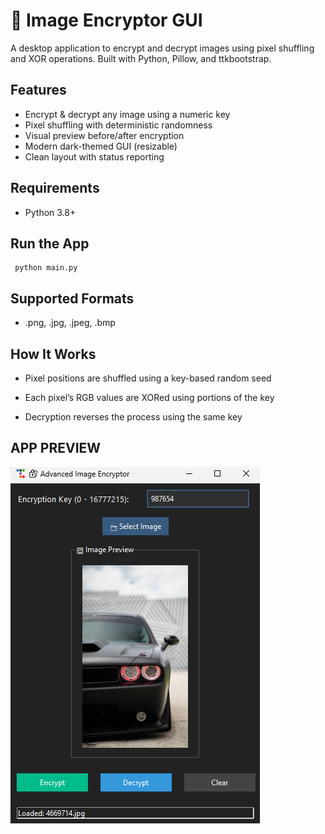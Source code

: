 # 🔐 Image Encryptor GUI

A desktop application to encrypt and decrypt images using pixel shuffling and XOR operations. Built with Python, Pillow, and ttkbootstrap.

##  Features

- Encrypt & decrypt any image using a numeric key
- Pixel shuffling with deterministic randomness
- Visual preview before/after encryption
- Modern dark-themed GUI (resizable)
- Clean layout with status reporting

##  Requirements

- Python 3.8+

##  Run the App

     python main.py

## Supported Formats

   - .png, .jpg, .jpeg, .bmp

 ## How It Works

   - Pixel positions are shuffled using a key-based random seed

   - Each pixel’s RGB values are XORed using portions of the key

   - Decryption reverses the process using the same key
## APP PREVIEW 
![App Preview](https://github.com/Raiyan-RB19/PRODIGY_CS_02/blob/569500c9d3dbbe51159e72f7070a5021dac8e048/Screenshot.png)
